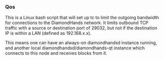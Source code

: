 ### Qos ###

This is a Linux bash script that will set up tc to limit the outgoing bandwidth for connections to the DiamondHands network. It limits outbound TCP traffic with a source or destination port of 29032, but not if the destination IP is within a LAN (defined as 192.168.x.x).

This means one can have an always-on diamondhandsd instance running, and another local diamondhandsd/diamondhands-qt instance which connects to this node and receives blocks from it.
